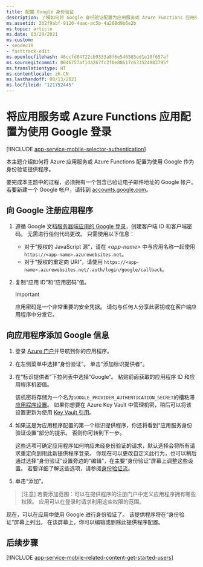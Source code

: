 ```yaml
---
title: 配置 Google 身份验证
description: 了解如何将 Google 身份验证配置为应用服务或 Azure Functions 应用的标识提供者。
ms.assetid: 2b2f9abf-9120-4aac-ac5b-4a268d9b6e2b
ms.topic: article
ms.date: 03/29/2021
ms.custom:
- seodec18
- fasttrack-edit
ms.openlocfilehash: 46ccfd04722cb9333a8f6e546505ed1e10f657af
ms.sourcegitcommit: 0046757af1da267fc2f0e88617c633524883795f
ms.translationtype: HT
ms.contentlocale: zh-CN
ms.lasthandoff: 08/13/2021
ms.locfileid: "121752445"
---
```

# <a name="configure-your-app-service-or-azure-functions-app-to-use-google-login"></a>将应用服务或 Azure Functions 应用配置为使用 Google 登录

[!INCLUDE [app-service-mobile-selector-authentication](../../includes/app-service-mobile-selector-authentication.md)]

本主题介绍如何将 Azure 应用服务或 Azure Functions 配置为使用 Google 作为身份验证提供程序。

要完成本主题中的过程，必须拥有一个包含已验证电子邮件地址的 Google 帐户。 若要新建一个 Google 帐户，请转到 [accounts.google.com](https://go.microsoft.com/fwlink/p/?LinkId=268302)。

## <a name="register-your-application-with-google"></a><a name="register"> </a>向 Google 注册应用程序

1. 遵循 Google 文档[服务器端应用的 Google 登录](https://developers.google.com/identity/sign-in/web/server-side-flow)，创建客户端 ID 和客户端密码。 无需进行任何代码更改。 只需使用以下信息：
    - 对于“授权的 JavaScript 源”，请在 *\<app-name>* 中与应用名称一起使用 `https://<app-name>.azurewebsites.net`。
    - 对于“授权的重定向 URI”，请使用 `https://<app-name>.azurewebsites.net/.auth/login/google/callback`。
1. 复制“应用 ID”和“应用密码”值。

    > [!IMPORTANT]
    > 应用密码是一个非常重要的安全凭据。 请勿与任何人分享此密钥或在客户端应用程序中分发它。

## <a name="add-google-information-to-your-application"></a><a name="secrets"> </a>向应用程序添加 Google 信息

1. 登录 [Azure 门户]并导航到你的应用程序。
1. 在左侧菜单中选择“身份验证”。 单击“添加标识提供者”。
1. 在“标识提供者”下拉列表中选择“Google”。 粘贴前面获取的应用程序 ID 和应用程序机密值。

    该机密将存储为一个名为`GOOGLE_PROVIDER_AUTHENTICATION_SECRET`的槽粘滞[应用程序设置](./configure-common.md#configure-app-settings)。 如果你想要在 Azure Key Vault 中管理机密，稍后可以将该设置更新为使用 [Key Vault 引用](./app-service-key-vault-references.md)。

1. 如果这是为应用程序配置的第一个标识提供程序，你还将看到“应用服务身份验证设置”部分的提示。 否则你可转到下一步。
    
    这些选项可确定应用程序如何响应未经身份验证的请求，默认选择会将所有请求重定向到用此新提供程序登录。 你现在可以更改自定义此行为，也可以稍后通过选择“身份验证”设置旁边的“编辑”，在主要“身份验证”屏幕上调整这些设置。   若要详细了解这些选项，请参阅[身份验证流](overview-authentication-authorization.md#authentication-flow)。

1. 单击“添加”。

> [注意] 若要添加范围：可以在提供程序的注册门户中定义应用程序拥有哪些权限。 应用可以在登录时请求利用这些权限的范围。

现在，可以在应用中使用 Google 进行身份验证了。 该提供程序将在“身份验证”屏幕上列出。 在该屏幕上，你可以编辑或删除此提供程序配置。

## <a name="next-steps"></a><a name="related-content"> </a>后续步骤

[!INCLUDE [app-service-mobile-related-content-get-started-users](../../includes/app-service-mobile-related-content-get-started-users.md)]

<!-- Anchors. -->

<!-- Images. -->

[0]: ./media/app-service-mobile-how-to-configure-google-authentication/mobile-app-google-redirect.png
[1]: ./media/app-service-mobile-how-to-configure-google-authentication/mobile-app-google-settings.png

<!-- URLs. -->

[Google apis]: https://go.microsoft.com/fwlink/p/?LinkId=268303

[Azure 门户]: https://portal.azure.com/

